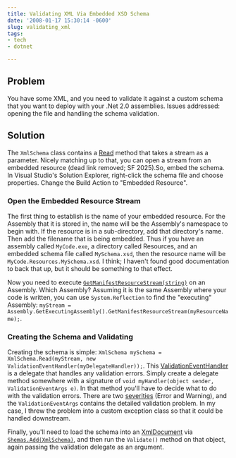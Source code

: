 ```yaml
---
title: Validating XML Via Embedded XSD Schema
date: '2008-01-17 15:30:14 -0600'
slug: validating_xml
tags:
- tech
- dotnet

---
```


## Problem

You have some XML, and you need to validate it against a custom
schema that you want to deploy with your .Net 2.0 assemblies. Issues addressed:
opening the file and handling the schema validation.

## Solution

The `XmlSchema` class contains a
[Read](https://msdn2.microsoft.com/en-us/library/system.xml.schema.xmlschema.read.aspx)
method that takes a stream as a parameter. Nicely matching up to that, you can
open a stream from an embedded resource (dead link removed; SF 2025).So, embed
the schema. In Visual Studio's Solution Explorer, right-click the schema file
and choose properties. Change the Build Action to "Embedded Resource".

<!-- truncate -->

### Open the Embedded Resource Stream

The first thing to establish is the name of your embedded resource. For the
Assembly that it is stored in, the name will be the Assembly's namespace to
begin with. If the resource is in a sub-directory, add that directory's name.
Then add the filename that is being embedded. Thus if you have an assembly
called `MyCode.exe`, a directory called Resources, and an embedded schema file
called `MySchema.xsd`, then the resource name will be
`MyCode.Resources.MySchema.xsd`. I think; I haven't found good documentation to
back that up, but it should be something to that effect.

Now you need to execute [`GetManifestResourceStream(string)`](https://msdn2.microsoft.com/en-us/library/system.reflection.assembly.getmanifestresourcestream.aspx)
on an Assembly. Which Assembly? Assuming it is the same Assembly where your code
is written, you can use `System.Reflection` to find the "executing" Assembly:
`myStream =
Assembly.GetExecutingAssembly().GetManifestResourceStream(myResourceName);`.

### Creating the Schema and Validating

Creating the schema is simple: `XmlSchema mySchema = XmlSchema.Read(myStream,
new ValidationEventHandler(myDelegateHandler));`. This [ValidationEventHandler](ValidationEventHandler) is a delegate that
handles any validation errors. Simply create a delegate method somewhere with a
signature of `void myHandler(object sender, ValidationEventArgs e)`. In that
method you'll have to decide what to do with the validation errors. There are
two [severities](https://msdn2.microsoft.com/en-us/library/system.xml.schema.xmlseveritytype.aspx)
(Error and Warning), and the `ValidationEventArgs` contains the detailed
validation problem. In my case, I threw the problem into a custom exception
class so that it could be handled downstream.

Finally, you'll need to load the schema into an [XmlDocument](https://msdn2.microsoft.com/en-us/library/system.xml.xmldocument.aspx)
via [`Shemas.Add(XmlSchema)`](https://msdn2.microsoft.com/en-us/library/system.xml.xmldocument_members.aspx),
and then run the `Validate()` method on that object, again passing the
validation delegate as an argument.
